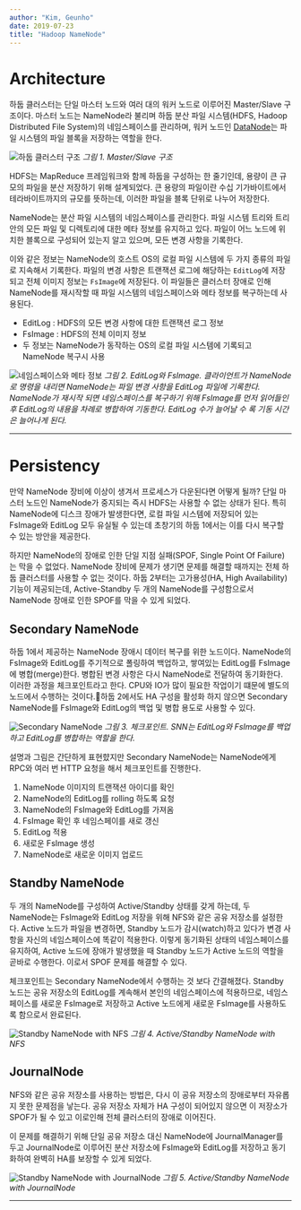 ```yaml
---
author: "Kim, Geunho"
date: 2019-07-23
title: "Hadoop NameNode"
---
```



# Architecture
하둡 클러스터는 단일 마스터 노드와 여러 대의 워커 노드로 이루어진 Master/Slave 구조이다. 마스터 노드는 NameNode라 불리며 하둡 분산 파일 시스템(HDFS, Hadoop Distributed File System)의 네임스페이스를 관리하며, 워커 노드인 [DataNode](/posts/hadoop-datanode/)는 파일 시스템의 파일 블록을 저장하는 역할을 한다.

![하둡 클러스터 구조](/hadoop-namenode-1.png) _그림 1. Master/Slave 구조_
 
HDFS는 MapReduce 프레임워크와 함께 하둡을 구성하는 한 줄기인데, 용량이 큰 규모의 파일을 분산 저장하기 위해 설계되었다. 큰 용량의 파일이란 수십 기가바이트에서 테라바이트까지의 규모를 뜻하는데, 이러한 파일을 블록 단위로 나누어 저장한다. 

NameNode는 분산 파일 시스템의 네임스페이스를 관리한다. 파일 시스템 트리와 트리 안의 모든 파일 및 디렉토리에 대한 메타 정보를 유지하고 있다. 파일이 어느 노드에 위치한 블록으로 구성되어 있는지 알고 있으며, 모든 변경 사항을 기록한다. 

이와 같은 정보는 NameNode의 호스트 OS의 로컬 파일 시스템에 두 가지 종류의 파일로 지속해서 기록한다. 파일의 변경 사항은 트랜잭션 로그에 해당하는 `EditLog`에 저장되고 전체 이미지 정보는 `FsImage`에 저장된다. 이 파일들은 클러스터 장애로 인해 NameNode를 재시작할 때 파일 시스템의 네임스페이스와 메타 정보를 복구하는데 사용된다. 

* EditLog : HDFS의 모든 변경 사항에 대한 트랜잭션 로그 정보  
* FsImage : HDFS의 전체 이미지 정보  
* 두 정보는 NameNode가 동작하는 OS의 로컬 파일 시스템에 기록되고 NameNode 복구시 사용

![네임스페이스와 메타 정보](/hadoop-namenode-2.png) _그림 2. EditLog와 FsImage. 클라이언트가 NameNode로 명령을 내리면 NameNode는 파일 변경 사항을 EditLog 파일에 기록한다. NameNode가 재시작 되면 네임스페이스를 복구하기 위해 FsImage를 먼저 읽어들인 후 EditLog의 내용을 차례로 병합하여 기동한다. EditLog 수가 늘어날 수 록 기동 시간은 늘어나게 된다._

---


# Persistency
만약 NameNode 장비에 이상이 생겨서 프로세스가 다운된다면 어떻게 될까? 단일 마스터 노드인 NameNode가 중지되는 즉시 HDFS는 사용할 수 없는 상태가 된다. 특히 NameNode에 디스크 장애가 발생한다면, 로컬 파일 시스템에 저장되어 있는 FsImage와 EditLog 모두 유실될 수 있는데 초창기의 하둡 1에서는 이를 다시 복구할 수 있는 방안을 제공한다.  

하지만 NameNode의 장애로 인한 단일 지점 실패(SPOF, Single Point Of Failure)는 막을 수 없었다. NameNode 장비에 문제가 생기면 문제를 해결할 때까지는 전체 하둡 클러스터를 사용할 수 없는 것이다. 하둡 2부터는 고가용성(HA, High Availability) 기능이 제공되는데, Active-Standby 두 개의 NameNode를 구성함으로서 NameNode 장애로 인한 SPOF를 막을 수 있게 되었다.


## Secondary NameNode
하둡 1에서 제공하는 NameNode 장애시 데이터 복구를 위한 노드이다. NameNode의 FsImage와 EditLog를 주기적으로 폴링하여 백업하고, 쌓여있는 EditLog를 FsImage에 병합(merge)한다. 병합된 변경 사항은 다시 NameNode로 전달하여 동기화한다. 이러한 과정을 체크포인트라고 한다. CPU와 IO가 많이 필요한 작업이기 떄문에 별도의 노드에서 수행하는 것이다.하둡 2에서도 HA 구성을 활성화 하지 않으면 Secondary NameNode를 FsImage와 EditLog의 백업 및 병합 용도로 사용할 수 있다.

![Secondary NameNode](/hadoop-namenode-3.png) _그림 3. 체크포인트. SNN는 EditLog와 FsImage를 백업하고 EditLog를 병합하는 역할을 한다._

설명과 그림은 간단하게 표현햤지만 Secondary NameNode는 NameNode에게 RPC와 여러 번 HTTP 요청을 해서 체크포인트를 진행한다.  
1. NameNode 이미지의 트랜잭션 아이디를 확인  
2. NameNode의 EditLog를 rolling 하도록 요청  
3. NameNode의 FsImage와 EditLog를 가져옴  
4. FsImage 확인 후 네임스페이를 새로 갱신  
5. EditLog 적용  
6. 새로운 FsImage 생성  
7. NameNode로 새로운 이미지 업로드  


## Standby NameNode
두 개의 NameNode를 구성하여 Active/Standby 상태를 갖게 하는데, 두 NameNode는 FsImage와 EditLog 저장을 위해 NFS와 같은 공유 저장소를 설정한다. Active 노드가 파일을 변경하면, Standby 노드가 감시(watch)하고 있다가 변경 사항을 자신의 네임스페이스에 똑같이 적용한다. 이렇게 동기화된 상태의 네임스페이스를 유지하여, Active 노드에 장애가 발생했을 때 Standby 노드가 Active 노드의 역할을 곧바로 수행한다. 이로서 SPOF 문제를 해결할 수 있다. 

체크포인트는 Secondary NameNode에서 수행하는 것 보다 간결해졌다. Standby 노드는 공유 저장소의 EditLog를 계속해서 본인의 네임스페이스에 적용하므로, 네임스페이스를 새로운 FsImage로 저장하고 Active 노드에게 새로운 FsImage를 사용하도록 함으로서 완료된다.

![Standby NameNode with NFS](/hadoop-namenode-4.png) _그림 4. Active/Standby NameNode with NFS_



## JournalNode
NFS와 같은 공유 저장소를 사용하는 방법은, 다시 이 공유 저장소의 장애로부터 자유롭지 못한 문제점을 낳는다. 공유 저장소 자체가 HA 구성이 되어있지 않으면 이 저장소가 SPOF가 될 수 있고 이로인해 전체 클러스터의 장애로 이어진다. 

이 문제를 해결하기 위해 단일 공유 저장소 대신 NameNode에 JournalManager를 두고 JournalNode로 이루어진 분산 저장소에 FsImage와 EditLog를 저장하고 동기화하여 완벽히 HA를 보장할 수 있게 되었다.

![Standby NameNode with JournalNode](/hadoop-namenode-5.png) _그림 5. Active/Standby NameNode with JournalNode_

---